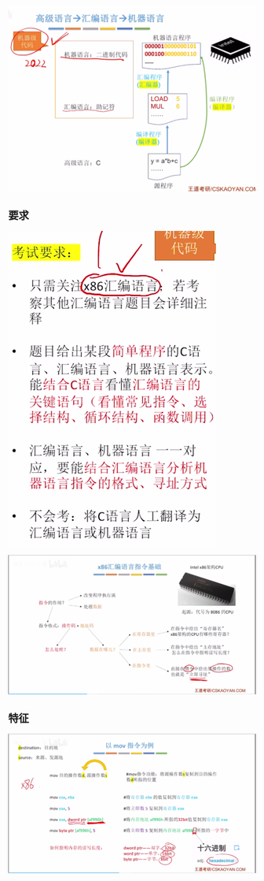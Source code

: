 


![输入图片说明](/imgs/2025-08-12/AdO5yMNp1hYAPv6I.png)

## 要求
![输入图片说明](/imgs/2025-08-12/7JhhIOz8Hxihj5fM.png)

![输入图片说明](/imgs/2025-08-12/SJdrs4i09mVK0AGc.png)

## 特征
![输入图片说明](/imgs/2025-08-12/SkAyQGz8o7jpG5nz.png)
<!--stackedit_data:
eyJoaXN0b3J5IjpbMTMwNjY1Mzk3OV19
-->